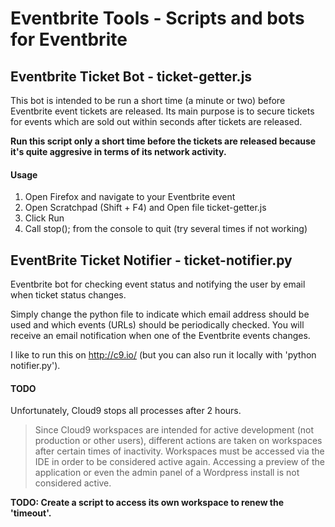 # Eventbrite Tools - Scripts and bots for Eventbrite

## Eventbrite Ticket Bot - ticket-getter.js

This bot is intended to be run a short time (a minute or two) before Eventbrite event tickets are released. Its main purpose is to secure tickets for events which are sold out within seconds after tickets are released. 

**Run this script only a short time before the tickets are released because it's quite aggresive in terms of its network activity.**

#### Usage
1. Open Firefox and navigate to your Eventbrite event
2. Open Scratchpad (Shift + F4) and Open file ticket-getter.js
3. Click Run
4. Call stop(); from the console to quit (try several times if not working) 



## EventBrite Ticket Notifier - ticket-notifier.py

Eventbrite bot for checking event status and notifying the user by email when ticket status changes.

Simply change the python file to indicate which email address should be used and which events (URLs) should be periodically checked. You will receive an email notification when one of the Eventbrite events changes.

I like to run this on http://c9.io/ (but you can also run it locally with 'python notifier.py').

#### TODO
Unfortunately, Cloud9 stops all processes after 2 hours. 

> Since Cloud9 workspaces are intended for active development (not production or other users), different actions are taken on workspaces after certain times of inactivity.
> Workspaces must be accessed via the IDE in order to be considered active again. Accessing a preview of the application or even the admin panel of a Wordpress install is not considered active.

**TODO: Create a script to access its own workspace to renew the 'timeout'.**
